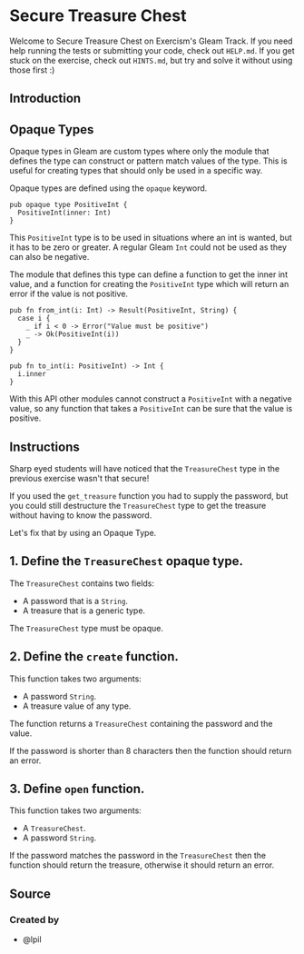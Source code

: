 # Secure Treasure Chest

Welcome to Secure Treasure Chest on Exercism's Gleam Track.
If you need help running the tests or submitting your code, check out `HELP.md`.
If you get stuck on the exercise, check out `HINTS.md`, but try and solve it without using those first :)

## Introduction

## Opaque Types

Opaque types in Gleam are custom types where only the module that defines the type can construct or pattern match values of the type. This is useful for creating types that should only be used in a specific way.

Opaque types are defined using the `opaque` keyword.

```gleam
pub opaque type PositiveInt {
  PositiveInt(inner: Int)
}
```

This `PositiveInt` type is to be used in situations where an int is wanted, but it has to be zero or greater. A regular Gleam `Int` could not be used as they can also be negative.

The module that defines this type can define a function to get the inner int value, and a function for creating the `PositiveInt` type which will return an error if the value is not positive.

```gleam
pub fn from_int(i: Int) -> Result(PositiveInt, String) {
  case i {
    _ if i < 0 -> Error("Value must be positive")
    _ -> Ok(PositiveInt(i))
  }
}

pub fn to_int(i: PositiveInt) -> Int {
  i.inner
}
```

With this API other modules cannot construct a `PositiveInt` with a negative value, so any function that takes a `PositiveInt` can be sure that the value is positive.

## Instructions

Sharp eyed students will have noticed that the `TreasureChest` type in the previous exercise wasn't that secure!

If you used the `get_treasure` function you had to supply the password, but you could still destructure the `TreasureChest` type to get the treasure without having to know the password.

Let's fix that by using an Opaque Type.

## 1. Define the `TreasureChest` opaque type.

The `TreasureChest` contains two fields:
- A password that is a `String`.
- A treasure that is a generic type.

The `TreasureChest` type must be opaque.

## 2. Define the `create` function.

This function takes two arguments:
- A password `String`.
- A treasure value of any type.

The function returns a `TreasureChest` containing the password and the value.

If the password is shorter than 8 characters then the function should return an error.

## 3. Define `open` function.

This function takes two arguments:

- A `TreasureChest`.
- A password `String`.

If the password matches the password in the `TreasureChest` then the function should return the treasure, otherwise it should return an error.

## Source

### Created by

- @lpil